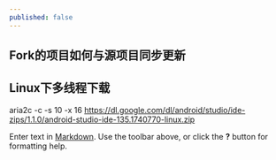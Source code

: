 ```yaml
---
published: false
---
```


## Fork的项目如何与源项目同步更新


## Linux下多线程下载
aria2c -c -s 10  -x 16  https://dl.google.com/dl/android/studio/ide-zips/1.1.0/android-studio-ide-135.1740770-linux.zip 



Enter text in [Markdown](http://daringfireball.net/projects/markdown/). Use the toolbar above, or click the **?** button for formatting help.